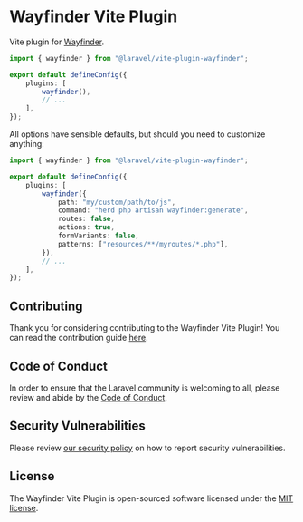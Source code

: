 # Wayfinder Vite Plugin

Vite plugin for [Wayfinder](https://github.com/laravel/wayfinder).

```ts
import { wayfinder } from "@laravel/vite-plugin-wayfinder";

export default defineConfig({
    plugins: [
        wayfinder(),
        // ...
    ],
});
```

All options have sensible defaults, but should you need to customize anything:

```ts
import { wayfinder } from "@laravel/vite-plugin-wayfinder";

export default defineConfig({
    plugins: [
        wayfinder({
            path: "my/custom/path/to/js",
            command: "herd php artisan wayfinder:generate",
            routes: false,
            actions: true,
            formVariants: false,
            patterns: ["resources/**/myroutes/*.php"],
        }),
        // ...
    ],
});
```

## Contributing

Thank you for considering contributing to the Wayfinder Vite Plugin! You can read the contribution guide [here](.github/CONTRIBUTING.md).

## Code of Conduct

In order to ensure that the Laravel community is welcoming to all, please review and abide by the [Code of Conduct](https://laravel.com/docs/contributions#code-of-conduct).

## Security Vulnerabilities

Please review [our security policy](https://github.com/laravel/vite-plugin-wayfinder/security/policy) on how to report security vulnerabilities.

## License

The Wayfinder Vite Plugin is open-sourced software licensed under the [MIT license](LICENSE.md).
